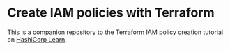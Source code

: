 # Create IAM policies with Terraform

This is a companion repository to the Terraform IAM policy creation tutorial on [HashiCorp Learn](https://learn.hashicorp.com/tutorials/terraform/aws-iam-policy).

